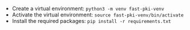 - Create a virtual environment: `python3 -m venv fast-pki-venv`
- Activate the virtual environment: `source fast-pki-venv/bin/activate`
- Install the required packages: `pip install -r requirements.txt`